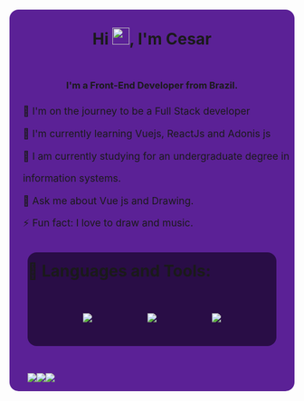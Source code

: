 <style>
    a {
        display: block;
    }
    main{
        background-color: #5b2196;
        border-radius: 1rem;
    }
    .icons_skill {
        display: grid;
        grid-auto-flow: row;
        background-color: #290d46;
        border-radius: 1rem;
        margin: 2rem;
    }

    .icons_skill_lef {
        align-self: center;
        justify-content: center;
        width: 100%;
        display: flex;
        justify-content: space-evenly;
        align-items: center;
        min-height: 100px;
        /* border: 1px solid red; */
    }
    .social_media{
        width: 100%;
        display: flex;
        align-items: center;
        padding:  1rem 2rem;
    }
    ul li{
        list-style-type: none;
        font-size: 1.1rem;
        line-height: 2.25;
    }
</style>
<main>
<h1 align="center" style="font-weight: 700; padding: 2rem 0;">Hi <img src="https://raw.githubusercontent.com/MartinHeinz/MartinHeinz/master/wave.gif"
        width="30px">, I'm Cesar</h1>
<h3 align="center">I'm a Front-End Developer from Brazil.</h3>



<div>
    <ul>
        <li>🌱 I'm on the journey to be a Full Stack developer</li>
        <li>🌱 I'm currently learning Vuejs, ReactJs and Adonis js</li>
        <li>👯 I am currently studying for an undergraduate degree in information systems.</li>
        <li>💬 Ask me about Vue js and Drawing.</li>
        <li>⚡ Fun fact: I love to draw and music.</li>
    </ul>
</div>

<div class="icons_skill">
    <h1 style="margin: 1rem 0;">🚀 Languages and Tools:</h1>
    <div class="icons_skill_lef">
        <img src="https://img.icons8.com/nolan/50/javascript.png" />
        <img src="https://img.icons8.com/color/50/000000/vue-js.png"/>
        <img src="https://img.icons8.com/nolan/50/react-native.png" />
    </div>
</div>
<div class="social_media">
    <a href="https://www.linkedin.com/in/cezzmartins"><img
            src="https://img.icons8.com/fluent/48/000000/linkedin.png" /></a>
    <a href="https://twitter.com/MartinsCezz"><img src="https://img.icons8.com/fluent/48/000000/twitter.png" /></a>
    <a href="https://www.instagram.com/cesarmartinsg/"><img
            src="https://img.icons8.com/fluent/48/000000/instagram-new.png" /></a>
</div>

</main>
